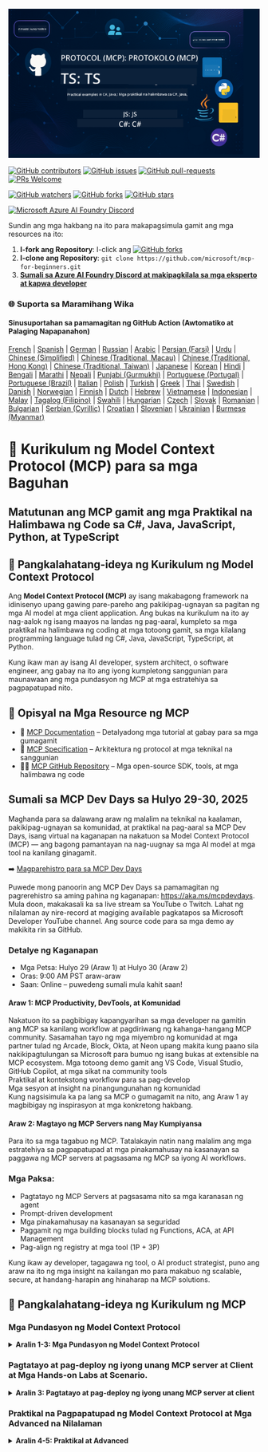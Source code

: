 <!--
CO_OP_TRANSLATOR_METADATA:
{
  "original_hash": "61219d6d0e866f6e714fe6988ebeba31",
  "translation_date": "2025-07-13T14:53:40+00:00",
  "source_file": "README.md",
  "language_code": "tl"
}
-->
![MCP-for-beginners](../../translated_images/mcp-beginners.2ce2b317996369ff66c5b72e25eff9d4288ab2741fc70c0b4e523d1ae1e249fd.tl.png) 

[![GitHub contributors](https://img.shields.io/github/contributors/microsoft/mcp-for-beginners.svg)](https://GitHub.com/microsoft/mcp-for-beginners/graphs/contributors)
[![GitHub issues](https://img.shields.io/github/issues/microsoft/mcp-for-beginners.svg)](https://GitHub.com/microsoft/mcp-for-beginners/issues)
[![GitHub pull-requests](https://img.shields.io/github/issues-pr/microsoft/mcp-for-beginners.svg)](https://GitHub.com/microsoft/mcp-for-beginners/pulls)
[![PRs Welcome](https://img.shields.io/badge/PRs-welcome-brightgreen.svg?style=flat-square)](http://makeapullrequest.com)

[![GitHub watchers](https://img.shields.io/github/watchers/microsoft/mcp-for-beginners.svg?style=social&label=Watch)](https://GitHub.com/microsoft/mcp-for-beginners/watchers)
[![GitHub forks](https://img.shields.io/github/forks/microsoft/mcp-for-beginners.svg?style=social&label=Fork)](https://GitHub.com/microsoft/mcp-for-beginners/fork)
[![GitHub stars](https://img.shields.io/github/stars/microsoft/mcp-for-beginners?style=social&label=Star)](https://GitHub.com/microsoft/mcp-for-beginners/stargazers)


[![Microsoft Azure AI Foundry Discord](https://dcbadge.limes.pink/api/server/ByRwuEEgH4)](https://discord.com/invite/ByRwuEEgH4)

Sundin ang mga hakbang na ito para makapagsimula gamit ang mga resources na ito:
1. **I-fork ang Repository**: I-click ang [![GitHub forks](https://img.shields.io/github/forks/microsoft/mcp-for-beginners.svg?style=social&label=Fork)](https://GitHub.com/microsoft/mcp-for-beginners/fork)
2. **I-clone ang Repository**:   `git clone https://github.com/microsoft/mcp-for-beginners.git`
3. [**Sumali sa Azure AI Foundry Discord at makipagkilala sa mga eksperto at kapwa developer**](https://discord.com/invite/ByRwuEEgH4)


### 🌐 Suporta sa Maramihang Wika

#### Sinusuportahan sa pamamagitan ng GitHub Action (Awtomatiko at Palaging Napapanahon)

[French](../fr/README.md) | [Spanish](../es/README.md) | [German](../de/README.md) | [Russian](../ru/README.md) | [Arabic](../ar/README.md) | [Persian (Farsi)](../fa/README.md) | [Urdu](../ur/README.md) | [Chinese (Simplified)](../zh/README.md) | [Chinese (Traditional, Macau)](../mo/README.md) | [Chinese (Traditional, Hong Kong)](../hk/README.md) | [Chinese (Traditional, Taiwan)](../tw/README.md) | [Japanese](../ja/README.md) | [Korean](../ko/README.md) | [Hindi](../hi/README.md) | [Bengali](../bn/README.md) | [Marathi](../mr/README.md) | [Nepali](../ne/README.md) | [Punjabi (Gurmukhi)](../pa/README.md) | [Portuguese (Portugal)](../pt/README.md) | [Portuguese (Brazil)](../br/README.md) | [Italian](../it/README.md) | [Polish](../pl/README.md) | [Turkish](../tr/README.md) | [Greek](../el/README.md) | [Thai](../th/README.md) | [Swedish](../sv/README.md) | [Danish](../da/README.md) | [Norwegian](../no/README.md) | [Finnish](../fi/README.md) | [Dutch](../nl/README.md) | [Hebrew](../he/README.md) | [Vietnamese](../vi/README.md) | [Indonesian](../id/README.md) | [Malay](../ms/README.md) | [Tagalog (Filipino)](./README.md) | [Swahili](../sw/README.md) | [Hungarian](../hu/README.md) | [Czech](../cs/README.md) | [Slovak](../sk/README.md) | [Romanian](../ro/README.md) | [Bulgarian](../bg/README.md) | [Serbian (Cyrillic)](../sr/README.md) | [Croatian](../hr/README.md) | [Slovenian](../sl/README.md) | [Ukrainian](../uk/README.md) | [Burmese (Myanmar)](../my/README.md)

# 🚀 Kurikulum ng Model Context Protocol (MCP) para sa mga Baguhan

## **Matutunan ang MCP gamit ang mga Praktikal na Halimbawa ng Code sa C#, Java, JavaScript, Python, at TypeScript**

## 🧠 Pangkalahatang-ideya ng Kurikulum ng Model Context Protocol

Ang **Model Context Protocol (MCP)** ay isang makabagong framework na idinisenyo upang gawing pare-pareho ang pakikipag-ugnayan sa pagitan ng mga AI model at mga client application. Ang bukas na kurikulum na ito ay nag-aalok ng isang maayos na landas ng pag-aaral, kumpleto sa mga praktikal na halimbawa ng coding at mga totoong gamit, sa mga kilalang programming language tulad ng C#, Java, JavaScript, TypeScript, at Python.

Kung ikaw man ay isang AI developer, system architect, o software engineer, ang gabay na ito ang iyong kumpletong sanggunian para maunawaan ang mga pundasyon ng MCP at mga estratehiya sa pagpapatupad nito.

## 🔗 Opisyal na Mga Resource ng MCP

- 📘 [MCP Documentation](https://modelcontextprotocol.io/) – Detalyadong mga tutorial at gabay para sa mga gumagamit  
- 📜 [MCP Specification](https://spec.modelcontextprotocol.io/) – Arkitektura ng protocol at mga teknikal na sanggunian  
- 🧑‍💻 [MCP GitHub Repository](https://github.com/modelcontextprotocol) – Mga open-source SDK, tools, at mga halimbawa ng code  

## Sumali sa MCP Dev Days sa Hulyo 29-30, 2025

Maghanda para sa dalawang araw ng malalim na teknikal na kaalaman, pakikipag-ugnayan sa komunidad, at praktikal na pag-aaral sa MCP Dev Days, isang virtual na kaganapan na nakatuon sa Model Context Protocol (MCP) — ang bagong pamantayan na nag-uugnay sa mga AI model at mga tool na kanilang ginagamit.

➡️ [Magparehistro para sa MCP Dev Days](https://developer.microsoft.com/en-us/reactor/series/S-1563/)

Puwede mong panoorin ang MCP Dev Days sa pamamagitan ng pagrerehistro sa aming pahina ng kaganapan: https://aka.ms/mcpdevdays. Mula doon, makakasali ka sa live stream sa YouTube o Twitch. Lahat ng nilalaman ay nire-record at magiging available pagkatapos sa Microsoft Developer YouTube channel. Ang source code para sa mga demo ay makikita rin sa GitHub.

### Detalye ng Kaganapan
- Mga Petsa: Hulyo 29 (Araw 1) at Hulyo 30 (Araw 2)
- Oras: 9:00 AM PST araw-araw
- Saan: Online – puwedeng sumali mula kahit saan!

#### Araw 1: MCP Productivity, DevTools, at Komunidad

Nakatuon ito sa pagbibigay kapangyarihan sa mga developer na gamitin ang MCP sa kanilang workflow at pagdiriwang ng kahanga-hangang MCP community. Sasamahan tayo ng mga miyembro ng komunidad at mga partner tulad ng Arcade, Block, Okta, at Neon upang makita kung paano sila nakikipagtulungan sa Microsoft para bumuo ng isang bukas at extensible na MCP ecosystem. Mga totoong demo gamit ang VS Code, Visual Studio, GitHub Copilot, at mga sikat na community tools  
Praktikal at kontekstong workflow para sa pag-develop  
Mga sesyon at insight na pinangungunahan ng komunidad  
Kung nagsisimula ka pa lang sa MCP o gumagamit na nito, ang Araw 1 ay magbibigay ng inspirasyon at mga konkretong hakbang.

#### Araw 2: Magtayo ng MCP Servers nang May Kumpiyansa

Para ito sa mga tagabuo ng MCP. Tatalakayin natin nang malalim ang mga estratehiya sa pagpapatupad at mga pinakamahusay na kasanayan sa paggawa ng MCP servers at pagsasama ng MCP sa iyong AI workflows.

### Mga Paksa:

- Pagtatayo ng MCP Servers at pagsasama nito sa mga karanasan ng agent
- Prompt-driven development
- Mga pinakamahusay na kasanayan sa seguridad
- Paggamit ng mga building blocks tulad ng Functions, ACA, at API Management
- Pag-align ng registry at mga tool (1P + 3P)

Kung ikaw ay developer, tagagawa ng tool, o AI product strategist, puno ang araw na ito ng mga insight na kailangan mo para makabuo ng scalable, secure, at handang-harapin ang hinaharap na MCP solutions.

## 🧭 Pangkalahatang-ideya ng Kurikulum ng MCP

### Mga Pundasyon ng Model Context Protocol 
<details>
  <summary><strong> Aralin 1-3: Mga Pundasyon ng Model Context Protocol</strong></summary>

- **00. Panimula sa MCP**  
  Pangkalahatang-ideya ng Model Context Protocol at ang kahalagahan nito sa AI pipelines. [Basahin pa](./00-Introduction/README.md)
- **01. Paliwanag sa Mga Pangunahing Konsepto**  
  Masusing pagtalakay sa mga pangunahing konsepto ng MCP. [Basahin pa](./01-CoreConcepts/README.md)
- **02. Seguridad sa MCP**  
  Mga banta sa seguridad at mga pinakamahusay na kasanayan. [Basahin pa](./02-Security/README.md)
- **03. Pagsisimula sa MCP**  
  Pagsasaayos ng kapaligiran, mga basic na server/client, integrasyon. [Basahin pa](./03-GettingStarted/README.md)
</details>

### Pagtatayo at pag-deploy ng iyong unang MCP server at Client at Mga Hands-on Labs at Scenario.
<details>
  <summary><strong> Aralin 3: Pagtatayo at pag-deploy ng iyong unang MCP server at client</strong></summary>

- **3.1. Unang server** – [Gabay](./03-GettingStarted/01-first-server/README.md)
- **3.2. Unang client** – [Gabay](./03-GettingStarted/02-client/README.md)
- **3.3. Client na may LLM** – [Gabay](./03-GettingStarted/03-llm-client/README.md)
- **3.4. Paggamit ng server sa Visual Studio Code** – [Gabay](./03-GettingStarted/04-vscode/README.md)
- **3.5. Paggawa ng server gamit ang SSE** – [Gabay](./03-GettingStarted/05-sse-server/README.md)
- **3.6. HTTP Streaming** – [Gabay](./03-GettingStarted/06-http-streaming/README.md)
- **3.7. Paggamit ng AI Toolkit** – [Gabay](./03-GettingStarted/07-aitk/README.md)
- **3.8. Pagsusuri ng iyong server** – [Gabay](./03-GettingStarted/08-testing/README.md)
- **3.9. I-deploy ang iyong server** – [Gabay](./03-GettingStarted/09-deployment/README.md)
</details>

### Praktikal na Pagpapatupad ng Model Context Protocol at Mga Advanced na Nilalaman
<details>
  <summary><strong> Aralin 4-5: Praktikal at Advanced</strong></summary>

- **04. Praktikal na Pagpapatupad**  
  SDKs, debugging, testing, mga reusable na prompt template. [Basahin pa](./04-PracticalImplementation/README.md)
- **05. Mga Advanced na Paksa sa MCP**  
  Multi-modal AI, scaling, paggamit sa enterprise. [Basahin pa](./05-AdvancedTopics/README.md)
- **5.1. MCP Integration sa Azure** – [Gabay](./05-AdvancedTopics/mcp-integration/README.md)
- **5.2. Multi modality** – [Gabay](./05-AdvancedTopics/mcp-multi-modality/README.md)
- **5.3. MCP OAuth2 Demo** – [Gabay](./05-AdvancedTopics/mcp-oauth2-demo/README.md)
- **5.4. Root Contexts** – [Gabay](./05-AdvancedTopics/mcp-root-contexts/README.md)
- **5.5. Routing** – [Gabay](./05-AdvancedTopics/mcp-routing/README.md)
- **5.6. Sampling** – [Gabay](./05-AdvancedTopics/mcp-sampling/README.md)
- **5.7. Scaling** – [Gabay](./05-AdvancedTopics/mcp-scaling/README.md)
- **5.8. Seguridad** – [Gabay](./05-AdvancedTopics/mcp-security/README.md)
- **5.9. Web Search MCP** – [Gabay](./05-AdvancedTopics/web-search-mcp/README.md)
- **5.10. Realtime Streaming** – [Gabay](./05-AdvancedTopics/mcp-realtimestreaming/README.md)
- **5.11. Realtime Web Search** – [Gabay](./05-AdvancedTopics/mcp-realtimesearch/README.md)
- **5.12. Entra ID Authentication para sa Model Context Protocol Servers** – [Gabay](./05-AdvancedTopics/mcp-security-entra/README.md)
- **5.13. Model Context Protocol (MCP) Integration sa Azure AI Foundry** – [Gabay](./05-AdvancedTopics/mcp-foundry-agent-integration/README.md)

### Model Context Protocol Best Practices 
<details>
  <summary><strong> Mga Aralin 6-9: Komunidad, Mga Pinakamahusay na Gawain at Labs</strong></summary>

- **06. Mga Ambag ng Komunidad** – [Gabayan](./06-CommunityContributions/README.md)
- **07. Mga Natutunan mula sa Maagang Paggamit** – [Gabayan](./07-LessonsFromEarlyAdoption/README.md)
- **08. Mga Pinakamahusay na Gawain para sa MCP** – [Gabayan](./08-BestPractices/README.md)
- **09. Mga Pag-aaral ng Kaso ng MCP** – [Gabayan](./09-CaseStudy/README.md)
</details>

### Model Context Protocol Hands on Lab with AI Toolkit for VScode
<details>
  <summary><strong>Aralin 10: Hands on Lab sa Paggawa ng MCP Server gamit ang AI Toolkit para sa VScode </summary>
    
- **10. Pagpapadali ng AI Workflows: Paggawa ng MCP Server gamit ang AI Toolkit** – [Hands On Lab](./10-StreamliningAIWorkflowsBuildingAnMCPServerWithAIToolkit/README.md)
</details>

## Model Context Protocol Sample Projects Building a MCP Calculator Project in Java, C#, JavaScript, TypeScript and Python

### 🧮 Mga Halimbawang Proyekto ng MCP Calculator sa Java, C#, JavaScript, TypeScript at Python
<details>
  <summary><strong>Galugarin ang mga Implementasyon ng Code ayon sa Wika</strong></summary>

  - [Halimbawa ng C# MCP Server](./03-GettingStarted/samples/csharp/README.md)
  - [Java MCP Calculator](./03-GettingStarted/samples/java/calculator/README.md)
  - [JavaScript MCP Demo](./03-GettingStarted/samples/javascript/README.md)
  - [Python MCP Server](../../03-GettingStarted/samples/python/mcp_calculator_server.py)
  - [Halimbawa ng TypeScript MCP](./03-GettingStarted/samples/typescript/README.md)

</details>

### 💡 Advanced na Halimbawa ng Solusyon sa MCP: Mga Proyekto ng Calculator sa C#, Java, JavaScript, TypeScript at Python
<details>
  <summary><strong>Galugarin ang Mga Advanced na Halimbawa</strong></summary>

  - [Advanced na Halimbawa ng C#](./04-PracticalImplementation/samples/csharp/README.md)
  - [Halimbawa ng Java Container App](./04-PracticalImplementation/samples/java/containerapp/README.md)
  - [Advanced na Halimbawa ng JavaScript](./04-PracticalImplementation/samples/javascript/README.md)
  - [Komplikadong Implementasyon sa Python](../../04-PracticalImplementation/samples/python/mcp_sample.py)
  - [Halimbawa ng TypeScript Container](./04-PracticalImplementation/samples/typescript/README.md)

</details>


## 🎯 Mga Kinakailangan para sa Pag-aaral ng MCP

Para masulit ang kurikulum na ito, dapat mayroon kang:

- Pangunahing kaalaman sa C#, Java, o Python
- Pag-unawa sa client-server na modelo at APIs
- (Opsyonal) Pamilyar sa mga konsepto ng machine learning

## 📚 Gabay sa Pag-aaral

Mayroon kang komprehensibong [Gabay sa Pag-aaral](./study_guide.md) upang matulungan kang mag-navigate sa repositoryong ito nang epektibo. Kasama sa gabay ang:

- Isang visual na mapa ng kurikulum na nagpapakita ng lahat ng mga paksang sakop
- Detalyadong paghahati-hati ng bawat seksyon ng repositoryo
- Patnubay kung paano gamitin ang mga sample na proyekto
- Inirerekomendang mga landas sa pag-aaral para sa iba't ibang antas ng kasanayan
- Karagdagang mga mapagkukunan upang suportahan ang iyong paglalakbay sa pag-aaral

## 🛠️ Paano Gamitin nang Epektibo ang Kurikulum na Ito

Bawat aralin sa gabay na ito ay may kasamang:

1. Malinaw na paliwanag ng mga konsepto ng MCP  
2. Mga live na halimbawa ng code sa iba't ibang wika  
3. Mga pagsasanay para makabuo ng totoong MCP na mga aplikasyon  
4. Karagdagang mga mapagkukunan para sa mga advanced na nag-aaral


## 🌟 Pasasalamat sa Komunidad

Salamat kay Microsoft Valued Professional [Shivam Goyal](https://www.linkedin.com/in/shivam2003/) sa pagbibigay ng mahahalagang halimbawa ng code. 

## 📜 Impormasyon sa Lisensya

Ang nilalamang ito ay lisensyado sa ilalim ng **MIT License**. Para sa mga tuntunin at kundisyon, tingnan ang [LICENSE](../../LICENSE).

## 🤝 Mga Patnubay sa Pag-ambag

Malugod na tinatanggap ng proyektong ito ang mga kontribusyon at mungkahi. Karamihan sa mga kontribusyon ay nangangailangan na sumang-ayon ka sa isang
Contributor License Agreement (CLA) na nagsasaad na may karapatan ka, at talagang binibigyan mo kami
ng mga karapatan na gamitin ang iyong kontribusyon. Para sa mga detalye, bisitahin ang <https://cla.opensource.microsoft.com>.

Kapag nagsumite ka ng pull request, awtomatikong tutukuyin ng CLA bot kung kailangan mong magbigay
ng CLA at bibigyan ng angkop na dekorasyon ang PR (hal., status check, komento). Sundin lamang ang mga tagubiling
ibinibigay ng bot. Isang beses mo lang ito kailangang gawin sa lahat ng mga repos na gumagamit ng aming CLA.

Inampon ng proyektong ito ang [Microsoft Open Source Code of Conduct](https://opensource.microsoft.com/codeofconduct/).
Para sa karagdagang impormasyon, tingnan ang [Code of Conduct FAQ](https://opensource.microsoft.com/codeofconduct/faq/) o
makipag-ugnayan sa [opencode@microsoft.com](mailto:opencode@microsoft.com) para sa anumang karagdagang tanong o komento.

## 🎒 Iba Pang Mga Kurso
Gumagawa ang aming koponan ng iba pang mga kurso! Tingnan ang:

- [AI Agents Para sa mga Baguhan](https://github.com/microsoft/ai-agents-for-beginners?WT.mc_id=academic-105485-koreyst)
- [Generative AI para sa mga Baguhan gamit ang .NET](https://github.com/microsoft/Generative-AI-for-beginners-dotnet?WT.mc_id=academic-105485-koreyst)
- [Generative AI para sa mga Baguhan gamit ang JavaScript](https://github.com/microsoft/generative-ai-with-javascript?WT.mc_id=academic-105485-koreyst)
- [Generative AI para sa mga Baguhan](https://github.com/microsoft/generative-ai-for-beginners?WT.mc_id=academic-105485-koreyst)
- [ML para sa mga Baguhan](https://aka.ms/ml-beginners?WT.mc_id=academic-105485-koreyst)
- [Data Science para sa mga Baguhan](https://aka.ms/datascience-beginners?WT.mc_id=academic-105485-koreyst)
- [AI para sa mga Baguhan](https://aka.ms/ai-beginners?WT.mc_id=academic-105485-koreyst)
- [Cybersecurity para sa mga Baguhan](https://github.com/microsoft/Security-101??WT.mc_id=academic-96948-sayoung)
- [Web Dev para sa mga Baguhan](https://aka.ms/webdev-beginners?WT.mc_id=academic-105485-koreyst)
- [IoT para sa mga Baguhan](https://aka.ms/iot-beginners?WT.mc_id=academic-105485-koreyst)
- [XR Development para sa mga Baguhan](https://github.com/microsoft/xr-development-for-beginners?WT.mc_id=academic-105485-koreyst)
- [Mastering GitHub Copilot para sa AI Paired Programming](https://aka.ms/GitHubCopilotAI?WT.mc_id=academic-105485-koreyst)
- [Mastering GitHub Copilot para sa mga C#/.NET Developers](https://github.com/microsoft/mastering-github-copilot-for-dotnet-csharp-developers?WT.mc_id=academic-105485-koreyst)
- [Piliin ang Sariling Copilot Adventure](https://github.com/microsoft/CopilotAdventures?WT.mc_id=academic-105485-koreyst)


## ™️ Paunawa sa Trademark

Maaaring naglalaman ang proyektong ito ng mga trademark o logo para sa mga proyekto, produkto, o serbisyo. Ang awtorisadong paggamit ng mga trademark o logo ng Microsoft ay napapailalim at dapat sumunod sa
[Microsoft's Trademark & Brand Guidelines](https://www.microsoft.com/legal/intellectualproperty/trademarks/usage/general).
Ang paggamit ng mga trademark o logo ng Microsoft sa mga binagong bersyon ng proyektong ito ay hindi dapat magdulot ng kalituhan o magpahiwatig ng sponsorship ng Microsoft.
Anumang paggamit ng mga trademark o logo ng third-party ay napapailalim sa mga patakaran ng mga third-party na iyon.

**Paalala**:  
Ang dokumentong ito ay isinalin gamit ang AI translation service na [Co-op Translator](https://github.com/Azure/co-op-translator). Bagamat nagsusumikap kami para sa katumpakan, pakatandaan na ang mga awtomatikong pagsasalin ay maaaring maglaman ng mga pagkakamali o di-tumpak na impormasyon. Ang orihinal na dokumento sa orihinal nitong wika ang dapat ituring na pangunahing sanggunian. Para sa mahahalagang impormasyon, inirerekomenda ang propesyonal na pagsasalin ng tao. Hindi kami mananagot sa anumang hindi pagkakaunawaan o maling interpretasyon na maaaring magmula sa paggamit ng pagsasaling ito.